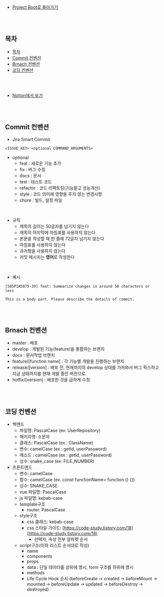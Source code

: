 - [Project Root로 돌아가기](../../README.md)

<br><br>

## 목차
- [목차](#목차)
- [Commit 컨벤션](#commit-컨벤션)
- [Brnach 컨벤션](#brnach-컨벤션)
- [코딩 컨벤션](#코딩-컨벤션)

<br><br>

- [Notion에서 보기](https://www.notion.so/danghyeona/ed67c4cdc3494c0a8b34b3146f0ae287)

<br><br>

## Commit 컨벤션

- Jira Smart Commit
```
<ISSUE_KEY> <optional COMMAND_ARGUMENTS>
```  

- optional 
  - feat : 새로운 기능 추가
  - fix : 버그 수정
  - docs : 문서
  - test : 테스트 코드
  - refactor : 코드 리팩토링(기능말고 성능개선)
  - style : 코드 의미에 영향을 주지 않는 변경사항
  - chore : 빌드, 설정 파일

<br>

- 규칙
  - 제목의 길이는 50글자를 넘기지 않는다
  - 제목의 마지막에 마침표를 사용하지 않는다
  - 본문을 작성할 때 한 줄에 72글자 넘기지 않는다
  - 마침표를 사용하지 않는다
  - 과거형을 사용하지 않는다
  - 커밋 메시지는 **영어**로 작성한다

<br>

- 예시
```
[S05P1A5075-39] feat: Summarize changes in around 50 characters or less

This is a body part. Please describe the details of commit.
```

<br><br>


## Brnach 컨벤션

- master : 배포
- develop : 개발된 기능(feature)을 통합하는 브랜치
- docs : 문서작업 브랜치
- feature/[function name] : 각 기능별 개발을 진행하는 브랜치
- release/[version] : 배포 전, 현재까지의 develop 상태를 가져와서 버그 픽스하고 지금 상태까지를 현재 개발 중인 버전으로.
- hotfix/[version] : 배포한 것을 급하게 수정

<br><br>

## 코딩 컨벤션

- 백엔드
    - 파일명: PascalCase (ex: UserRepository)
    - 패키지명: 소문자
    - 클래스: PascalCase (ex : ClassName)
    - 변수: camelCase (ex : getId, userPassword)
    - 메소드 : camelCase (ex : getId, userPassword)
    - 상수: snake_case (ex: FILE_NUMBER)
- 프론트엔드
    - 변수: camelCase
    - 함수: camelCase (ex. const functionName= function () {})
    - 상수: SNAKE_CASE
    - vue 파일명: PascalCase
    - js 파일명: kebab-case
    - template구조
        - router: PascalCase
    - style구조
        - css 클래스: kebab-case
        - css 스타일 가이드: [https://code-study.tistory.com/18](https://code-study.tistory.com/18)
            - 선택자, 속성 전부 알파벳 순서
    - script구조(이하 리스트 순서대로 작성)
        - name
        - components
        - props
        - data : 단일 데이터를 상위에 명시,  form 구조를 하위에 명시
        - methods
        - Life Cycle Hook 순서 (beforeCreate → created → beforeMount → mounted → beforeUpdate → updated → beforeDestroy → destroyed)
